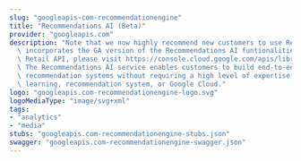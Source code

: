 ```yaml
---
slug: "googleapis-com-recommendationengine"
title: "Recommendations AI (Beta)"
provider: "googleapis.com"
description: "Note that we now highly recommend new customers to use Retail API, which\
  \ incorporates the GA version of the Recommendations AI funtionalities. To enable\
  \ Retail API, please visit https://console.cloud.google.com/apis/library/retail.googleapis.com.\
  \ The Recommendations AI service enables customers to build end-to-end personalized\
  \ recommendation systems without requiring a high level of expertise in machine\
  \ learning, recommendation system, or Google Cloud."
logo: "googleapis.com-recommendationengine-logo.svg"
logoMediaType: "image/svg+xml"
tags:
- "analytics"
- "media"
stubs: "googleapis.com-recommendationengine-stubs.json"
swagger: "googleapis.com-recommendationengine-swagger.json"
---
```

